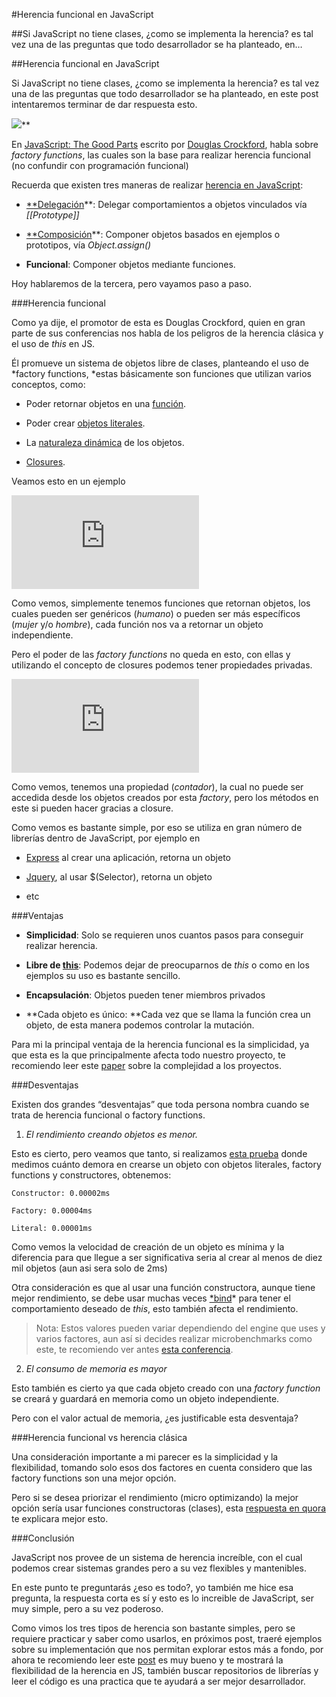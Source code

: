 
#Herencia funcional en JavaScript

##Si JavaScript no tiene clases, ¿como se implementa la herencia? es tal vez una de las preguntas que todo desarrollador se ha planteado, en…

##Herencia funcional en JavaScript

Si JavaScript no tiene clases, ¿como se implementa la herencia? es tal vez una de las preguntas que todo desarrollador se ha planteado, en este post intentaremos terminar de dar respuesta esto.

![](https://medium2.global.ssl.fastly.net/max/2048/1*8TxkZzlVLG1uw-xOmwNtAQ.png)**

En [JavaScript: The Good Parts](http://shop.oreilly.com/product/9780596517748.do) escrito por [Douglas Crockford](https://en.wikipedia.org/wiki/Douglas_Crockford), habla sobre *factory functions*, las cuales son la base para realizar herencia funcional (no confundir con programación funcional)

Recuerda que existen tres maneras de realizar [herencia en JavaScript](https://medium.com/@yeion7/entendiendo-la-herencia-en-javascript-288a578edd5b):

* [**Delegación](https://medium.com/@yeion7/entendiendo-la-delegaci%C3%B3n-en-javascript-8d99e3bc3826#.82z6zlqdf)**: Delegar comportamientos a objetos vinculados vía *[[Prototype]]*

* [**Composición](https://medium.com/@yeion7/entendiendo-la-composici%C3%B3n-en-javascript-ac7f0c384b8c#.9f6kfzavr)**: Componer objetos basados en ejemplos o prototipos, vía *Object.assign()*

* **Funcional**: Componer objetos mediante funciones.

Hoy hablaremos de la tercera, pero vayamos paso a paso.

###Herencia funcional

Como ya dije, el promotor de esta es Douglas Crockford, quien en gran parte de sus conferencias nos habla de los peligros de la herencia clásica y el uso de *this* en JS.

Él promueve un sistema de objetos libre de clases, planteando el uso de *factory functions, *estas básicamente son funciones que utilizan varios conceptos, como:

* Poder retornar objetos en una [función](https://medium.com/@yeion7/funciones-de-alto-orden-en-javascript-42d04769d9b5).

* Poder crear [objetos literales](https://medium.com/@yeion7/entendiendo-los-objetos-en-javascript-3a6d3a0695e5).

* La [naturaleza dinámica](https://medium.com/@yeion7/propiedades-internas-en-javascript-717057026516) de los objetos.

* [Closures](https://medium.com/@yeion7/entendiendo-closures-en-javascript-8fb9a284964e).

Veamos esto en un ejemplo

<iframe src="https://medium.com/media/736317cc960ff0cb7b2475c5a70cf9fa" frameborder=0></iframe>

Como vemos, simplemente tenemos funciones que retornan objetos, los cuales pueden ser genéricos (*humano*) o pueden ser más específicos (*mujer* y/o *hombre*), cada función nos va a retornar un objeto independiente.

Pero el poder de las *factory functions* no queda en esto, con ellas y utilizando el concepto de closures podemos tener propiedades privadas.

<iframe src="https://medium.com/media/10e9c41c36bfbd018e4e3a2354502498" frameborder=0></iframe>

Como vemos, tenemos una propiedad (*contador*), la cual no puede ser accedida desde los objetos creados por esta *factory*, pero los métodos en este si pueden hacer gracias a closure.

Como vemos es bastante simple, por eso se utiliza en gran número de librerías dentro de JavaScript, por ejemplo en

* [Express](http://expressjs.com/es/) al crear una aplicación, retorna un objeto

* [Jquery](http://jquery.com), al usar $(Selector), retorna un objeto

* etc

###Ventajas

* **Simplicidad**: Solo se requieren unos cuantos pasos para conseguir realizar herencia.

* **Libre de [this](https://medium.com/@yeion7/entendiendo-this-javascript-cba60c8cec8c)**: Podemos dejar de preocuparnos de *this* o como en los ejemplos su uso es bastante sencillo.

* **Encapsulación**: Objetos pueden tener miembros privados

* **Cada objeto es único: **Cada vez que se llama la función crea un objeto, de esta manera podemos controlar la mutación.

Para mi la principal ventaja de la herencia funcional es la simplicidad, ya que esta es la que principalmente afecta todo nuestro proyecto, te recomiendo leer este [paper](http://curtclifton.net/papers/MoseleyMarks06a.pdf) sobre la complejidad a los proyectos.

###Desventajas

Existen dos grandes “desventajas” que toda persona nombra cuando se trata de herencia funcional o factory functions.

1. *El rendimiento creando objetos es menor.*

Esto es cierto, pero veamos que tanto, si realizamos [esta prueba](https://gist.github.com/yeion7/b4613ba0a72d4a8017cae372cce176d2) donde medimos cuánto demora en crearse un objeto con objetos literales, factory functions y constructores, obtenemos:

    Constructor: 0.00002ms

    Factory: 0.00004ms

    Literal: 0.00001ms

Como vemos la velocidad de creación de un objeto es mínima y la diferencia para que llegue a ser significativa seria al crear al menos de diez mil objetos (aun asi sera solo de 2ms)

Otra consideración es que al usar una función constructora, aunque tiene mejor rendimiento, se debe usar muchas veces [*bind](https://medium.com/@yeion7/entendiendo-this-javascript-cba60c8cec8c)* para tener el comportamiento deseado de *this*, esto también afecta el rendimiento.
> Nota: Estos valores pueden variar dependiendo del engine que uses y varios factores, aun así si decides realizar microbenchmarks como este, te recomiendo ver antes [esta conferencia](https://www.youtube.com/watch?v=g0ek4vV7nEA).

2. *El consumo de memoria es mayor*

Esto también es cierto ya que cada objeto creado con una *factory function* se creará y guardará en memoria como un objeto independiente.

Pero con el valor actual de memoria, ¿es justificable esta desventaja?

###Herencia funcional vs herencia clásica

Una consideración importante a mi parecer es la simplicidad y la flexibilidad, tomando solo esos dos factores en cuenta considero que las factory functions son una mejor opción.

Pero si se desea priorizar el rendimiento (micro optimizando) la mejor opción sería usar funciones constructoras (clases), esta [respuesta en quora](https://www.quora.com/When-should-I-use-JavaScript-prototypes-in-real-world-applications/answer/Mattias-Petter-Johansson?srid=IviF) te explicara mejor esto.

###Conclusión

JavaScript nos provee de un sistema de herencia increíble, con el cual podemos crear sistemas grandes pero a su vez flexibles y mantenibles.

En este punto te preguntarás ¿eso es todo?, yo también me hice esa pregunta, la respuesta corta es sí y esto es lo increible de JavaScript, ser muy simple, pero a su vez poderoso.

Como vimos los tres tipos de herencia son bastante simples, pero se requiere practicar y saber como usarlos, en próximos post, traeré ejemplos sobre su implementación que nos permitan explorar estos más a fondo, por ahora te recomiendo leer este [post](http://www.nauzethdez.com/javascript-5-herencia-o-composicion/) es muy bueno y te mostrará la flexibilidad de la herencia en JS, también buscar repositorios de librerías y leer el código es una practica que te ayudará a ser mejor desarrollador.

 

 
